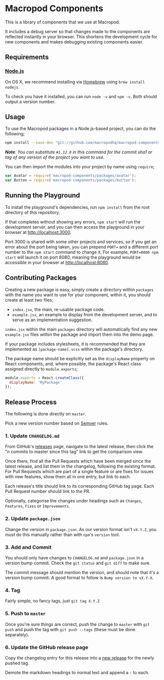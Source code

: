 # Macropod Components

This is a library of components that we use at Macropod.

It includes a debug server so that changes made to the components are reflected instantly in your browser. This shortens the development cycle for new components and makes debugging existing components easier.

## Requirements

### [Node.js](http://nodejs.org/download/)

On OS X, we recommend installing via [Homebrew](https://brew.sh) using `brew install nodejs`.

To check you have it installed, you can run `node -v` and `npm -v`. Both should output a version number.

## Usage

To use the Macropod packages in a Node.js-based project, you can do the following;

```sh
npm install --save-dev "git://github.com/macropodhq/macropod-components.git#1.12.0"
```

_**Note**: You can substitute `#1.12.0` in this command for the commit sha1 or tag of any version of the project you want to use._

You can then import the modules into your project by name using `require`;

```javascript
var Avatar = require('macropod-components/packages/avatar');
var Button = require('macropod-components/packages/button');
```

## Running the Playground

To install the playground's dependencies, run `npm install` from the root directory of this repository.

If that completes without showing any errors, `npm start` will run the development server, and you can then access the playground in your browser at <http://localhost:3000>.

Port 3000 is shared with some other projects and services, so if you get an error about the port being taken, you can prepend `PORT=` and a different port number to the `npm start` command to change it. For example, `PORT=8080 npm start` will launch it on port 8080, meaning the playground would be accessible in your browser at <http://localhost:8080>.

## Contributing Packages

Creating a new package is easy, simply create a directory within `packages` with the name you want to use for your component, within it, you should create at least two files;

* `index.jsx`, the main, re-usable package code.
* `example.jsx`, an example to display from the development server, and to serve as an implementation suggestion.

`index.jsx` within the main `packages` directory will automatically find any new `example.jsx` files within the package and import them into the demo page.

If your package includes stylesheets, it is recommended that they are implemented as `[package-name].scss` within the package's directory.

The package name should be explicitly set as the `displayName` property on React components, and, where possible, the package's React class assigned directly to `module.exports`;

```javascript
module.exports = React.createClass({
  displayName: 'MyPackage'
});
```

## Release Process

The following is done directly on `master`.

Pick a new version number based on [Semver](http://semver.org) rules.

### 1. Update `CHANGELOG.md`

From GitHub's [releases](https://github.com/macropodhq/macropod-components/releases) page, navigate to the latest release, then click the "n commits to master since this tag" link to get the comparison view.

Once there, find all the Pull Requests which have been merged since the latest release, and list them in the changelog, following the existing format. For Pull Requiests which are part of a single feature or are fixes for issues with new features, show them all in one entry, but link to each.

Each release's title should link to its corresponding GitHub tag page. Each Pull Request number should link to the PR.

Optionally, categorise the changes under headings such as `Changes`, `Features`, `Fixes` or `Improvements`.

### 2. Update `package.json`

Change the version in `package.json`. As our version format isn't `vX.Y.Z`, you must do this manually rather than with `npm`'s `version` tool.

### 3. Add and Commit

You should only have changes to `CHANGELOG.md` and `package.json` in a version bump commit. Check the `git status` and `git diff` to make sure.

The commit message should mention the version, and should note that it's a version bump commit. A good format to follow is `Bump version to vX.Y.X`.

### 4. Tag

Fairly simple, no fancy tags, just `git tag X.Y.Z`

### 5. Push to `master`

Once you're sure things are correct, push the change to `master` with `git push` and push the tag with `git push --tags` (these must be done separately).

### 6. Update the GitHub release page

Copy the changelog entry for this release into a [new release](https://github.com/macropodhq/macropod-components/releases/new) for the newly pushed tag.

Demote the markdown headings to normal text and append a `:` to each.
